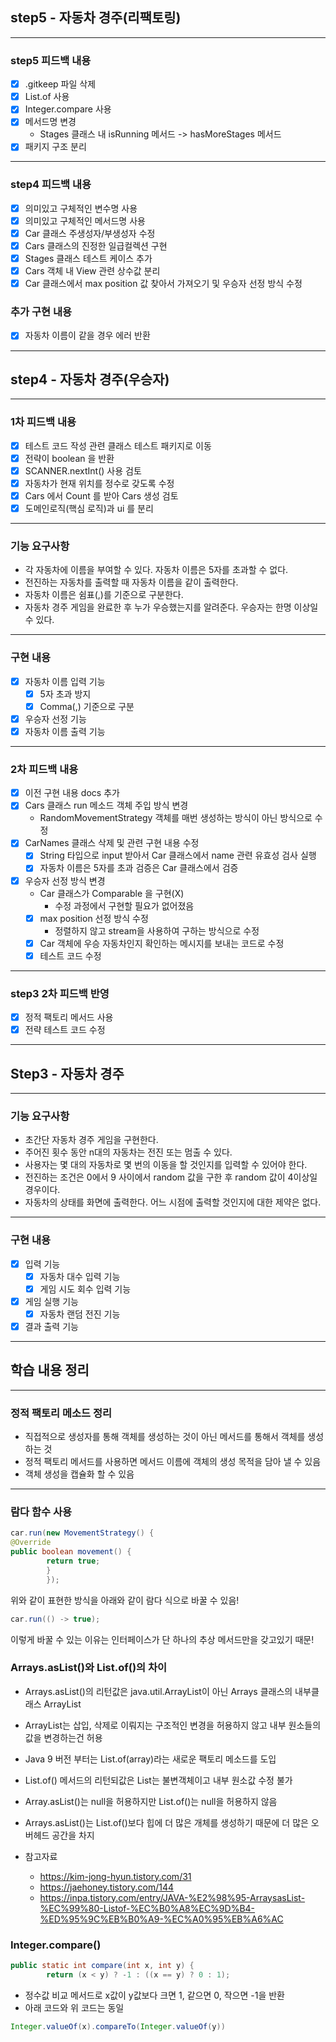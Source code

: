 ## step5 - 자동차 경주(리팩토링)

---
### step5 피드백 내용
- [X] .gitkeep 파일 삭제
- [X] List.of 사용
- [X] Integer.compare 사용
- [X] 메서드명 변경
  - Stages 클래스 내 isRunning 메서드 -> hasMoreStages 메서드
- [X] 패키지 구조 분리

---
### step4 피드백 내용
- [X] 의미있고 구체적인 변수명 사용
- [X] 의미있고 구체적인 메서드명 사용
- [X] Car 클래스 주생성자/부생성자 수정
- [X] Cars 클래스의 진정한 일급컬렉션 구현
- [X] Stages 클래스 테스트 케이스 추가
- [X] Cars 객체 내 View 관련 상수값 분리
- [X] Car 클래스에서 max position 값 찾아서 가져오기 및 우승자 선정 방식 수정

### 추가 구현 내용
- [X] 자동차 이름이 같을 경우 에러 반환

---
## step4 - 자동차 경주(우승자)

---
### 1차 피드백 내용
- [X] 테스트 코드 작성 관련 클래스 테스트 패키지로 이동
- [X] 전략이 boolean 을 반환
- [X] SCANNER.nextInt() 사용 검토
- [X] 자동차가 현재 위치를 정수로 갖도록 수정
- [X] Cars 에서 Count 를 받아 Cars 생성 검토
- [X] 도메인로직(핵심 로직)과 ui 를 분리

---
### 기능 요구사항
* 각 자동차에 이름을 부여할 수 있다. 자동차 이름은 5자를 초과할 수 없다.
* 전진하는 자동차를 출력할 때 자동차 이름을 같이 출력한다.
* 자동차 이름은 쉼표(,)를 기준으로 구분한다.
* 자동차 경주 게임을 완료한 후 누가 우승했는지를 알려준다. 우승자는 한명 이상일 수 있다.

---
###  구현 내용
- [X] 자동차 이름 입력 기능
  - [X] 5자 초과 방지
  - [X] Comma(,) 기준으로 구분
- [X] 우승자 선정 기능
- [X] 자동차 이름 출력 기능

---
### 2차 피드백 내용
- [X] 이전 구현 내용 docs 추가
- [X] Cars 클래스 run 메소드 객체 주입 방식 변경
  - RandomMovementStrategy 객체를 매번 생성하는 방식이 아닌 방식으로 수정
- [X] CarNames 클래스 삭제 및 관련 구현 내용 수정
  - [X] String 타입으로 input 받아서 Car 클래스에서 name 관련 유효성 검사 실행
  - [X] 자동차 이름은 5자를 초과 검증은 Car 클래스에서 검증
- [X] 우승자 선정 방식 변경
  - Car 클래스가 Comparable 을 구현(X)
    - 수정 과정에서 구현할 필요가 없어졌음
  - [X] max position 선정 방식 수정
    - 정렬하지 않고 stream을 사용하여 구하는 방식으로 수정
  - [X] Car 객체에 우승 자동차인지 확인하는 메시지를 보내는 코드로 수정
  - [X] 테스트 코드 수정

---
### step3 2차 피드백 반영
- [X] 정적 팩토리 메서드 사용
- [X] 전략 테스트 코드 수정

---
## Step3 - 자동차 경주

---
### 기능 요구사항
* 초간단 자동차 경주 게임을 구현한다.
* 주어진 횟수 동안 n대의 자동차는 전진 또는 멈출 수 있다.
* 사용자는 몇 대의 자동차로 몇 번의 이동을 할 것인지를 입력할 수 있어야 한다.
* 전진하는 조건은 0에서 9 사이에서 random 값을 구한 후 random 값이 4이상일 경우이다.
* 자동차의 상태를 화면에 출력한다. 어느 시점에 출력할 것인지에 대한 제약은 없다.

---
### 구현 내용
- [X] 입력 기능
  - [X] 자동차 대수 입력 기능
  - [X] 게임 시도 회수 입력 기능
- [X] 게임 실행 기능
  - [X] 자동차 랜덤 전진 기능
- [X] 결과 출력 기능
---

## 학습 내용 정리

---
### 정적 팩토리 메소드 정리
- 직접적으로 생성자를 통해 객체를 생성하는 것이 아닌 메서드를 통해서 객체를 생성하는 것
- 정적 팩토리 메서드를 사용하면 메서드 이름에 객체의 생성 목적을 담아 낼 수 있음
- 객체 생성을 캡슐화 할 수 있음
---

### 람다 함수 사용
```java
car.run(new MovementStrategy() {
@Override
public boolean movement() {
        return true;
        }
        });
```
위와 같이 표현한 방식을 아래와 같이 람다 식으로 바꿀 수 있음!
```java
car.run(() -> true);
```
이렇게 바꿀 수 있는 이유는 인터페이스가 단 하나의 추상 메서드만을 갖고있기 때문!

### Arrays.asList()와 List.of()의 차이
- Arrays.asList()의 리턴값은 java.util.ArrayList이 아닌 Arrays 클래스의 내부클래스 ArrayList
- ArrayList는 삽입, 삭제로 이뤄지는 구조적인 변경을 허용하지 않고 내부 원소들의 값을 변경하는건 허용
- Java 9 버전 부터는  List.of(array)라는 새로운 팩토리 메소드를 도입
- List.of() 메서드의 리턴되값은 List는 불변객체이고 내부 원소값 수정 불가
- Array.asList()는 null을 허용하지만 List.of()는 null을 허용하지 않음
- Arrays.asList()는 List.of()보다 힙에 더 많은 개체를 생성하기 때문에 더 많은 오버헤드 공간을 차지

- 참고자료
  - https://kim-jong-hyun.tistory.com/31
  - https://jaehoney.tistory.com/144
  - https://inpa.tistory.com/entry/JAVA-%E2%98%95-ArraysasList-%EC%99%80-Listof-%EC%B0%A8%EC%9D%B4-%ED%95%9C%EB%B0%A9-%EC%A0%95%EB%A6%AC

### Integer.compare()
```java
public static int compare(int x, int y) {
        return (x < y) ? -1 : ((x == y) ? 0 : 1);
```
- 정수값 비교 메서드로 x값이 y값보다 크면 1, 같으면 0, 작으면 -1을 반환
- 아래 코드와 위 코드는 동일
```java
Integer.valueOf(x).compareTo(Integer.valueOf(y))
```